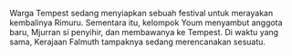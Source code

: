 Warga Tempest sedang menyiapkan sebuah festival untuk merayakan kembalinya Rimuru. Sementara itu, kelompok Youm menyambut anggota baru, Mjurran si penyihir, dan membawanya ke Tempest. Di waktu yang sama, Kerajaan Falmuth tampaknya sedang merencanakan sesuatu.
